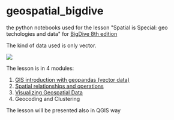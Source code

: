 # geospatial_bigdive
the python notebooks used for the lesson "Spatial is Special: geo techologies and data" for [BigDive 8th edition](https://www.bigdive.eu/big-dive-8/)

The kind of data used is only vector.


![](https://www.bigdive.eu/wp-content/uploads/2018/03/map-768x513.png)

The lesson is in 4 modules:
1. [GIS introduction with geopandas (vector data)](https://github.com/napo/geospatial_bigdive/blob/master/01%20-%20GIS%20introduction%20with%20geopandas%20(vector%20data)%20%23bigdive8.ipynb)
2. [Spatial relationships and operations](https://github.com/napo/geospatial_bigdive/blob/master/02%20-%20%20Spatial%20relationships%20and%20operations%20%23bigdive8.ipynb)
3. [Visualizing Geospatial Data](https://github.com/napo/geospatial_bigdive/blob/master/03%20-%20Visualizing%20Geospatial%20Data%20%23bigdive8.ipynb) 
4. Geocoding and Clustering

The lesson will be presented also in QGIS way
